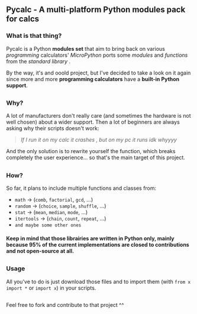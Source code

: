 ## Pycalc - A multi-platform Python modules pack for calcs

### What is that thing?
Pycalc is a Python **modules set** that aim to bring back on various *programming* calculators' *MicroPython* ports some *modules* and *functions* from the *standard library* .  

By the way, it's and ooold project, but I've decided to take a look on it  again since more and more **programming calculators** have a **built-in Python support**.
##


### Why?

A lot of manufacturers don't really care (and sometimes the hardware is not well chosen) about a wider support.
Then a lot of beginners are always asking why their scripts doesn't work:

> *If I run it on my calc it crashes , but on my pc it runs idk whyyyy*

And the only solution is to rewrite yourself the function, which breaks completely the user experience... so that's the main target of this project.
##

### How?

So far, it plans to include multiple functions and classes from:

 - `math` → (`comb`, `factorial`, `gcd`, ...)
 - `random`	→ (`choice`, `sample`, `shuffle`, ...)
 - `stat`	→ (`mean`, `median`, `mode`, ...)
 - `itertools` → (`chain`, `count`, `repeat`, ...)
 - `and maybe some other ones`

#### Keep in mind that those librairies are written in Python only, mainly because 95% of the current implementations are closed to contributions and not open-source at all. 

##

### Usage

All you've to do is just download those files  and to import them (with `from x import *` or `import x`) in your scripts. 

##


Feel free to fork and contribute to that project ^^ 
